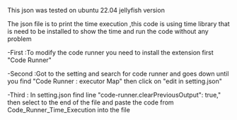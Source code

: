 This json was tested on ubuntu 22.04 jellyfish version

The json file is to print the time execution ,this code is using time library that is need to be installed to show the time and run the code without any problem

-First :To modify the code runner you need to install the extension first "Code Runner"

-Second :Got to the setting and search for code runner and goes down until you find "Code Runner : executor Map" then  click on "edit in setting.json"

-Third : In setting.json find line "code-runner.clearPreviousOutput": true," then select to the end of the file and paste the code from Code_Runner_Time_Execution into the file
